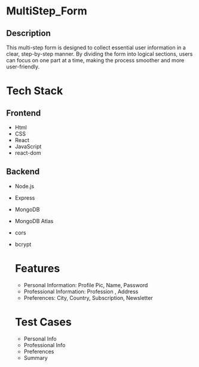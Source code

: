 # MultiStep_Form

## Description
This multi-step form is designed to collect essential user information in a clear, step-by-step manner. By dividing the form into logical sections, users can focus on one part at a time, making the process smoother and more user-friendly.

# Tech Stack
## Frontend
- Html
- CSS
- React
- JavaScript
- react-dom
## Backend
- Node.js
- Express
- MongoDB
- MongoDB Atlas
- cors
- bcrypt

  # Features
  - Personal Information: Profile Pic, Name, Password
  - Professional Information:  Profession , Address
  - Preferences: City, Country, Subscription, Newsletter

  #  Test Cases
  - Personal Info
  - Professional Info
  - Preferences
  - Summary
    
